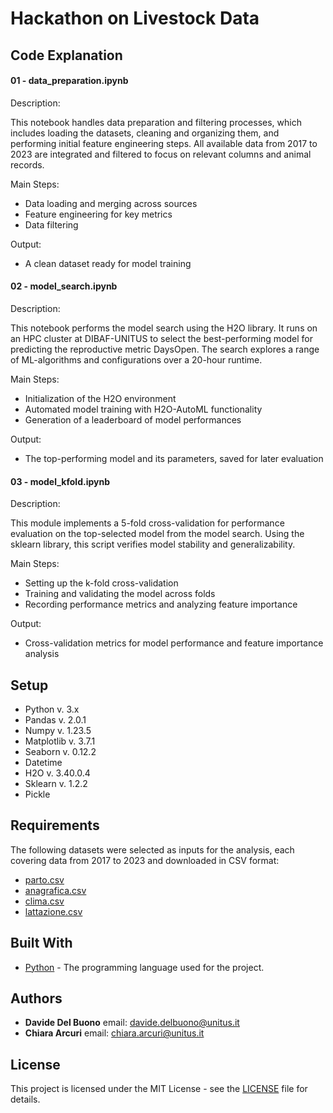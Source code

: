 # Hackathon on Livestock Data

## Code Explanation

#### 01 - data_preparation.ipynb

Description: 

This notebook handles data preparation and filtering processes, which includes loading the datasets, cleaning and organizing them, and performing initial feature engineering steps. 
All available data from 2017 to 2023 are integrated and filtered to focus on relevant columns and animal records.


Main Steps:
* Data loading and merging across sources
* Feature engineering for key metrics
* Data filtering

Output:
* A clean dataset ready for model training

#### 02 - model_search.ipynb

Description: 

This notebook performs the model search using the H2O library. It runs on an HPC cluster at DIBAF-UNITUS to select the best-performing model for predicting the reproductive metric DaysOpen. 
The search explores a range of ML-algorithms and configurations over a 20-hour runtime.


Main Steps:
* Initialization of the H2O environment
* Automated model training with H2O-AutoML functionality
* Generation of a leaderboard of model performances

Output: 
* The top-performing model and its parameters, saved for later evaluation

#### 03 - model_kfold.ipynb

Description: 

This module implements a 5-fold cross-validation for performance evaluation on the top-selected model from the model search. 
Using the sklearn library, this script verifies model stability and generalizability.


Main Steps:
* Setting up the k-fold cross-validation
* Training and validating the model across folds
* Recording performance metrics and analyzing feature importance

Output: 
* Cross-validation metrics for model performance and feature importance analysis

## Setup

* Python v. 3.x
* Pandas v. 2.0.1
* Numpy v. 1.23.5
* Matplotlib v. 3.7.1
* Seaborn v. 0.12.2
* Datetime 
* H2O v. 3.40.0.4
* Sklearn v. 1.2.2
* Pickle

## Requirements

The following datasets were selected as inputs for the analysis, each covering data from 2017 to 2023 and downloaded in CSV format:
* [parto.csv](https://opendata.leo-italy.eu/portale/dataset-info/61e0a4378e6e3b04221fdeba)
* [anagrafica.csv](https://opendata.leo-italy.eu/portale/dataset-info/61e146298e6e3b0422200495)
* [clima.csv](https://opendata.leo-italy.eu/portale/dataset-info/6245b6ee8e6e3b042235c122)
* [lattazione.csv](https://opendata.leo-italy.eu/portale/dataset-info/6418616825904da4bced9372)

## Built With

* [Python](https://www.python.org/) - The programming language used for the project.

## Authors

* **Davide Del Buono** email: davide.delbuono@unitus.it
* **Chiara Arcuri** email: chiara.arcuri@unitus.it

## License

This project is licensed under the MIT License - see the [LICENSE](LICENSE) file for details.
